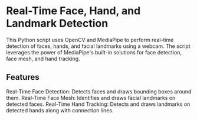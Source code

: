 # Real-Time Face, Hand, and Landmark Detection
This Python script uses OpenCV and MediaPipe to perform real-time detection of faces, hands, and facial landmarks using a webcam. The script leverages the power of MediaPipe's built-in solutions for face detection, face mesh, and hand tracking.

## Features
Real-Time Face Detection: Detects faces and draws bounding boxes around them.
Real-Time Face Mesh: Identifies and draws facial landmarks on detected faces.
Real-Time Hand Tracking: Detects and draws landmarks on detected hands along with connection lines.

